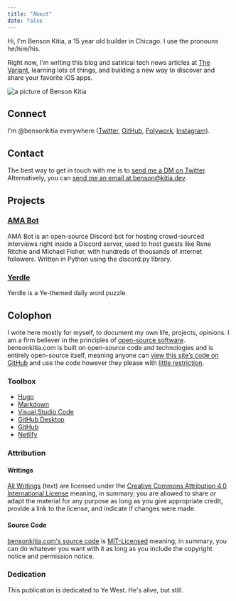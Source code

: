```yaml
---
title: "About"
date: false
---
```


Hi, I'm Benson Kitia, a 15 year old builder in Chicago. I use the pronouns he/him/his.

Right now, I'm writing this blog and satirical tech news articles at [The Variant](https://thevariant.net), learning lots of things, and building a new way to discover and share your favorite iOS apps.

![a picture of Benson Kitia](https://i.imgur.com/I6gQsQz.jpg "a picture of Benson Kitia")

## Connect

I'm @bensonkitia everywhere ([Twitter](https://twitter.com/bensonkitia), [GitHub](https://github.com/bensonkitia), [Polywork](https://polywork.com/bensonkitia), [Instagram](https://instagram.com/bensonkitia)).

## Contact

The best way to get in touch with me is to [send me a DM on Twitter](https://twitter.com/messages/compose?recipient_id=1188270454303277056). Alternatively, you can [send me an email at benson@kitia.dev](mailto:benson@kitia.dev).

## Projects

### [AMA Bot](https://github.com/bensonkitia/amabot)

AMA Bot is an open-source Discord bot for hosting crowd-sourced interviews right inside a Discord server, used to host guests like Rene Ritchie and Michael Fisher, with hundreds of thousands of internet followers. Written in Python using the discord.py library.

### [Yerdle](https://yerdle.bensonkitia.com)

Yerdle is a Ye-themed daily word puzzle.

## Colophon

I write here mostly for myself, to document my own life, projects, opinions. I am a firm believer in the principles of [open-source software](https://wikipedia.org/wiki/Open_source). bensonkitia.com is built on open-source code and technologies and is entirely open-source itself, meaning anyone can [view this site’s code on GitHub](https://github.com/bensonkitia/bensonkitia.com) and use the code however they please with [little restriction](/about#attribution).

### Toolbox

- [Hugo](https://gohugo.io)
- [Markdown](https://daringfireball.net/projects/markdown/)
- [Visual Studio Code](https://code.visualstudio.com)
- [GitHub Desktop](https://desktop.github.com/)
- [GitHub](https://github.com)
- [Netlify](https://netlify.com)

### Attribution

#### Writings

[All Writings](https://bensonkitia.com/writings) (text) are licensed under the [Creative Commons Attribution 4.0 International License](https://creativecommons.org/licenses/by/4.0/) meaning, in summary, you are allowed to share or adapt the material for any purpose as long as you give appropriate credit, provide a link to the license, and indicate if changes were made.

#### Source Code

[bensonkitia.com's source code](https://github.com/bensonkitia/bensonkitia.com) is [MIT-Licensed](https://github.com/bensonkitia/bensonkitia.com/blob/main/LICENSE) meaning, in summary, you can do whatever you want with it as long as you include the copyright notice and permission notice.

### Dedication

This publication is dedicated to Ye West. He's alive, but still.
